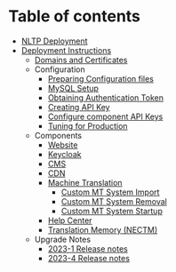 # Table of contents

* [NLTP Deployment](README.md)
* [Deployment Instructions](instructions/README.md)
  * [Domains and Certificates](instructions/domains-and-certificates.md)
  * Configuration
    * [Preparing Configuration files](instructions/configuration-files.md)
    * [MySQL Setup](instructions/mysql-setup.md)
    * [Obtaining Authentication Token](instructions/auth-token.md)
    * [Creating API Key](instructions/create-api-key.md)
    * [Configure component API Keys](instructions/api-keys.md)
    * [Tuning for Production](instructions/production-tuning.md)
  * Components
    * [Website](instructions/Frontend.md)
    * [Keycloak](instructions/Keycloak.md)
    * [CMS](instructions/CMS.md)
    * [CDN](instructions/CDN.md)
    * [Machine Translation](instructions/machine-translation.md)
      * [Custom MT System Import](instructions/system-import/mt-system-import.md)
      * [Custom MT System Removal](instructions/system-import/mt-system-removal.md)
      * [Custom MT System Startup](instructions/system-import/mt-system-startup.md)
    * [Help Center](instructions/Docs.md)
    * [Translation Memory (NECTM)](instructions/NECTM.md)
  * Upgrade Notes
    * [2023-1 Release notes](instructions/upgrade/2023-1-release.md)
    * [2023-4 Release notes](instructions/upgrade/2023-4-release.md)
